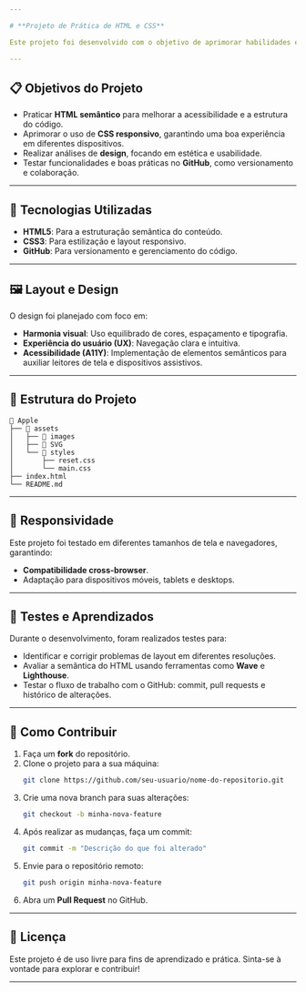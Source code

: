 ```yaml
---

# **Projeto de Prática de HTML e CSS**

Este projeto foi desenvolvido com o objetivo de aprimorar habilidades em **HTML**, **CSS** e **GitHub**, abordando conceitos importantes de **semântica**, **responsividade** e **análise de design**.

---
```


## **📋 Objetivos do Projeto**

- Praticar **HTML semântico** para melhorar a acessibilidade e a estrutura do código.
- Aprimorar o uso de **CSS responsivo**, garantindo uma boa experiência em diferentes dispositivos.
- Realizar análises de **design**, focando em estética e usabilidade.
- Testar funcionalidades e boas práticas no **GitHub**, como versionamento e colaboração.

---

## **🚀 Tecnologias Utilizadas**

- **HTML5**: Para a estruturação semântica do conteúdo.
- **CSS3**: Para estilização e layout responsivo.
- **GitHub**: Para versionamento e gerenciamento do código.

---

## **🖼️ Layout e Design**

O design foi planejado com foco em:
- **Harmonia visual**: Uso equilibrado de cores, espaçamento e tipografia.
- **Experiência do usuário (UX)**: Navegação clara e intuitiva.
- **Acessibilidade (A11Y)**: Implementação de elementos semânticos para auxiliar leitores de tela e dispositivos assistivos.

---

## **📂 Estrutura do Projeto**

```plaintext
📁 Apple
├── 📂 assets
│   ├── 📂 images
│   ├── 📂 SVG
│   └── 📂 styles
│       ├── reset.css
│       └── main.css
├── index.html
└── README.md
```

---

## **📱 Responsividade**

Este projeto foi testado em diferentes tamanhos de tela e navegadores, garantindo:
- **Compatibilidade cross-browser**.
- Adaptação para dispositivos móveis, tablets e desktops.

---

## **📌 Testes e Aprendizados**

Durante o desenvolvimento, foram realizados testes para:
- Identificar e corrigir problemas de layout em diferentes resoluções.
- Avaliar a semântica do HTML usando ferramentas como **Wave** e **Lighthouse**.
- Testar o fluxo de trabalho com o GitHub: commit, pull requests e histórico de alterações.

---

## **🌟 Como Contribuir**

1. Faça um **fork** do repositório.
2. Clone o projeto para a sua máquina:
   ```bash
   git clone https://github.com/seu-usuario/nome-do-repositorio.git
   ```
3. Crie uma nova branch para suas alterações:
   ```bash
   git checkout -b minha-nova-feature
   ```
4. Após realizar as mudanças, faça um commit:
   ```bash
   git commit -m "Descrição do que foi alterado"
   ```
5. Envie para o repositório remoto:
   ```bash
   git push origin minha-nova-feature
   ```
6. Abra um **Pull Request** no GitHub.

---

## **📄 Licença**

Este projeto é de uso livre para fins de aprendizado e prática. Sinta-se à vontade para explorar e contribuir!

---
